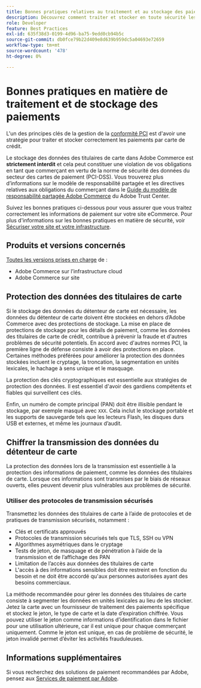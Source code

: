 ```yaml
---
title: Bonnes pratiques relatives au traitement et au stockage des paiements
description: Découvrez comment traiter et stocker en toute sécurité les informations de paiement
role: Developer
feature: Best Practices
exl-id: 635f38d3-0199-4d96-ba75-9edd0cb94b5c
source-git-commit: db0fce79b22d409e8d639b959dc5a04693e72659
workflow-type: tm+mt
source-wordcount: '478'
ht-degree: 0%

---
```


# Bonnes pratiques en matière de traitement et de stockage des paiements

L&#39;un des principes clés de la gestion de la [conformité PCI](https://experienceleague.adobe.com/docs/commerce-admin/start/compliance/payments/compliance-pci.html) est d&#39;avoir une stratégie pour traiter et stocker correctement les paiements par carte de crédit.

Le stockage des données des titulaires de carte dans Adobe Commerce est **strictement interdit** et cela peut constituer une violation de vos obligations en tant que commerçant en vertu de la norme de sécurité des données du secteur des cartes de paiement (PCI-DSS). Vous trouverez plus d’informations sur le modèle de responsabilité partagée et les directives relatives aux obligations du commerçant dans le [Guide du modèle de responsabilité partagée Adobe Commerce](https://www.adobe.com/content/dam/cc/en/trust-center/ungated/whitepapers/experience-cloud/adobe-commerce-shared-responsibilities-guide.pdf) du Adobe Trust Center.

Suivez les bonnes pratiques ci-dessous pour vous assurer que vous traitez correctement les informations de paiement sur votre site eCommerce. Pour plus d&#39;informations sur les bonnes pratiques en matière de sécurité, voir [Sécuriser votre site et votre infrastructure](../launch/security-best-practices.md).

## Produits et versions concernés

[Toutes les versions prises en charge](../../../release/versions.md) de :

* Adobe Commerce sur l’infrastructure cloud
* Adobe Commerce sur site

## Protection des données des titulaires de carte

Si le stockage des données du détenteur de carte est nécessaire, les données du détenteur de carte doivent être stockées en dehors d’Adobe Commerce avec des protections de stockage. La mise en place de protections de stockage pour les détails de paiement, comme les données des titulaires de carte de crédit, contribue à prévenir la fraude et d&#39;autres problèmes de sécurité potentiels. En accord avec d&#39;autres normes PCI, la première ligne de défense consiste à avoir des protections en place. Certaines méthodes préférées pour améliorer la protection des données stockées incluent le cryptage, la troncation, la segmentation en unités lexicales, le hachage à sens unique et le masquage.

La protection des clés cryptographiques est essentielle aux stratégies de protection des données. Il est essentiel d&#39;avoir des gardiens compétents et fiables qui surveillent ces clés.

Enfin, un numéro de compte principal (PAN) doit être illisible pendant le stockage, par exemple masqué avec `XXX`. Cela inclut le stockage portable et les supports de sauvegarde tels que les lecteurs Flash, les disques durs USB et externes, et même les journaux d’audit.

## Chiffrer la transmission des données du détenteur de carte

La protection des données lors de la transmission est essentielle à la protection des informations de paiement, comme les données des titulaires de carte. Lorsque ces informations sont transmises par le biais de réseaux ouverts, elles peuvent devenir plus vulnérables aux problèmes de sécurité.

### Utiliser des protocoles de transmission sécurisés

Transmettez les données des titulaires de carte à l’aide de protocoles et de pratiques de transmission sécurisés, notamment :

* Clés et certificats approuvés
* Protocoles de transmission sécurisés tels que TLS, SSH ou VPN
* Algorithmes asymétriques dans le cryptage
* Tests de jeton, de masquage et de pénétration à l’aide de la transmission et de l’affichage des PAN
* Limitation de l’accès aux données des titulaires de carte
* L&#39;accès à des informations sensibles doit être restreint en fonction du besoin et ne doit être accordé qu&#39;aux personnes autorisées ayant des besoins commerciaux.

La méthode recommandée pour gérer les données des titulaires de carte consiste à segmenter les données en unités lexicales au lieu de les stocker. Jetez la carte avec un fournisseur de traitement des paiements spécifique et stockez le jeton, le type de carte et la date d’expiration chiffrée. Vous pouvez utiliser le jeton comme informations d’identification dans le fichier pour une utilisation ultérieure, car il est unique pour chaque commerçant uniquement. Comme le jeton est unique, en cas de problème de sécurité, le jeton invalidé permet d’éviter les activités frauduleuses.

## Informations supplémentaires

Si vous recherchez des solutions de paiement recommandées par Adobe, pensez aux [Services de paiement par Adobe](https://experienceleague.adobe.com/docs/commerce-merchant-services/payment-services/overview.html).
